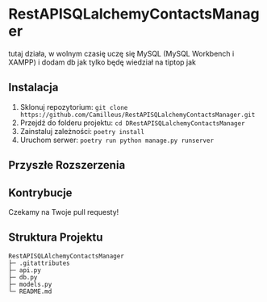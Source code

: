 # RestAPISQLalchemyContactsManager

tutaj działa, w wolnym czasię uczę się MySQL (MySQL Workbench i XAMPP) i dodam db jak tylko będę wiedział na tiptop jak

## Instalacja

1. Sklonuj repozytorium: `git clone https://github.com/Camilleus/RestAPISQLalchemyContactsManager.git`
2. Przejdź do folderu projektu: `cd DRestAPISQLalchemyContactsManager`
3. Zainstaluj zależności: `poetry install`
4. Uruchom serwer: `poetry run python manage.py runserver`

## Przyszłe Rozszerzenia

## Kontrybucje

Czekamy na Twoje pull requesty!

## Struktura Projektu

```
RestAPISQLAlchemyContactsManager
├─ .gitattributes
├─ api.py
├─ db.py
├─ models.py
└─ README.md
```

